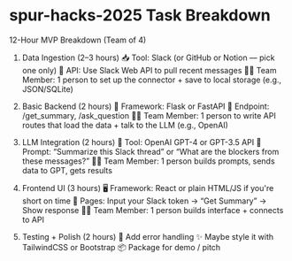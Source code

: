 # spur-hacks-2025 Task Breakdown

12-Hour MVP Breakdown (Team of 4)
1. Data Ingestion (2–3 hours)
📥 Tool: Slack (or GitHub or Notion — pick one only)
🔧 API: Use Slack Web API to pull recent messages
🧑‍💻 Team Member: 1 person to set up the connector + save to local storage (e.g., JSON/SQLite)

2. Basic Backend (2 hours)
🔌 Framework: Flask or FastAPI
🧠 Endpoint: /get_summary, /ask_question
🧑‍💻 Team Member: 1 person to write API routes that load the data + talk to the LLM (e.g., OpenAI)

3. LLM Integration (2 hours)
🤖 Tool: OpenAI GPT-4 or GPT-3.5 API
🔄 Prompt: “Summarize this Slack thread” or “What are the blockers from these messages?”
🧑‍💻 Team Member: 1 person builds prompts, sends data to GPT, gets results

4. Frontend UI (3 hours)
🖥 Framework: React or plain HTML/JS if you're short on time
🔲 Pages: Input your Slack token → “Get Summary” → Show response
🧑‍💻 Team Member: 1 person builds interface + connects to API

5. Testing + Polish (2 hours)
🚨 Add error handling
✨ Maybe style it with TailwindCSS or Bootstrap
📦 Package for demo / pitch
